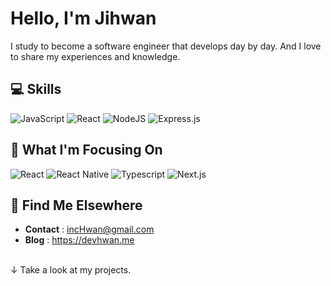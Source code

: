 

# Hello, I'm Jihwan

I study to become a software engineer that develops day by day. And I love to share my experiences and knowledge.

## 💻 Skills ‍

![JavaScript](https://img.shields.io/badge/Javascript-%2320232a.svg?style=flat-square&logo=javascript&logoColor=%23F7DF1E)
![React](https://img.shields.io/badge/React-%2320232a.svg?style=flat-square&logo=react&logoColor=#61DAFB)
![NodeJS](https://img.shields.io/badge/node.js-%2320232a?style=flat-square&logo=node.js&logoColor=#339933)
![Express.js](https://img.shields.io/badge/ExpressJS-%2320232a.svg?style=flat-square&logo=express&logoColor=%2361DAFB)


## 🧐 What I'm Focusing On 

![React](https://img.shields.io/badge/React-%2320232a.svg?style=flat-square&logo=typescript&logoColor=#3178C6)
![React Native](https://img.shields.io/badge/React_Native-%2320232a.svg?style=flat-square&logo=react&logoColor=#61DAFB)
![Typescript](https://img.shields.io/badge/Typescript-%2320232a.svg?style=flat-square&logo=typescript&logoColor=#3178C6)
![Next.js](https://img.shields.io/badge/Next.js-%2320232a.svg?style=flat-square&logo=nestjs&logoColor=E0234E)



## 🔗 Find Me Elsewhere 

- **Contact** : incHwan@gmail.com
- **Blog** : https://devhwan.me


<br/>
↓ Take a look at my projects.
